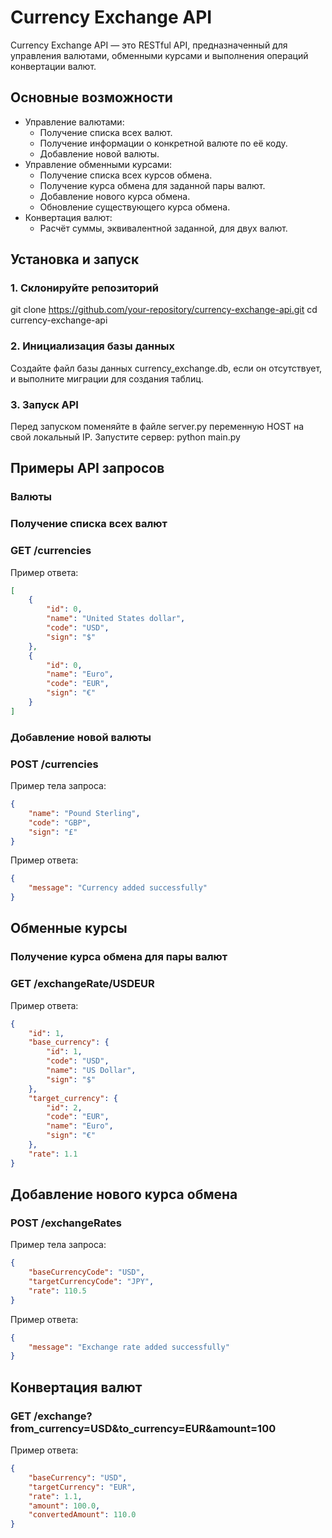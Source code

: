 # Currency Exchange API

Currency Exchange API — это RESTful API, предназначенный для управления валютами, обменными курсами и выполнения операций конвертации валют.

## Основные возможности
- Управление валютами:
  - Получение списка всех валют.
  - Получение информации о конкретной валюте по её коду.
  - Добавление новой валюты.
- Управление обменными курсами:
  - Получение списка всех курсов обмена.
  - Получение курса обмена для заданной пары валют.
  - Добавление нового курса обмена.
  - Обновление существующего курса обмена.
- Конвертация валют:
  - Расчёт суммы, эквивалентной заданной, для двух валют.

## Установка и запуск

### 1. Склонируйте репозиторий

git clone https://github.com/your-repository/currency-exchange-api.git
cd currency-exchange-api

### 2. Инициализация базы данных

Создайте файл базы данных currency_exchange.db, если он отсутствует, и выполните миграции для создания таблиц.

### 3. Запуск API

Перед запуском поменяйте в файле server.py переменную HOST на свой локальный IP.
Запустите сервер:
python main.py

## Примеры API запросов
### Валюты
### Получение списка всех валют

### GET /currencies
Пример ответа:

```json
[
    {
        "id": 0,
        "name": "United States dollar",
        "code": "USD",
        "sign": "$"
    },
    {
        "id": 0,
        "name": "Euro",
        "code": "EUR",
        "sign": "€"
    }
]
```

### Добавление новой валюты

### POST /currencies
Пример тела запроса:

```json
{
    "name": "Pound Sterling",
    "code": "GBP",
    "sign": "£"
}
```
Пример ответа:
```json
{
    "message": "Currency added successfully"
}
```

## Обменные курсы
### Получение курса обмена для пары валют

### GET /exchangeRate/USDEUR
Пример ответа:

```json
{
    "id": 1,
    "base_currency": {
        "id": 1,
        "code": "USD",
        "name": "US Dollar",
        "sign": "$"
    },
    "target_currency": {
        "id": 2,
        "code": "EUR",
        "name": "Euro",
        "sign": "€"
    },
    "rate": 1.1
}
```

## Добавление нового курса обмена

### POST /exchangeRates
Пример тела запроса:
```json
{
    "baseCurrencyCode": "USD",
    "targetCurrencyCode": "JPY",
    "rate": 110.5
}
```
Пример ответа:
```json
{
    "message": "Exchange rate added successfully"
}
```
## Конвертация валют

### GET /exchange?from_currency=USD&to_currency=EUR&amount=100
Пример ответа:
```json
{
    "baseCurrency": "USD",
    "targetCurrency": "EUR",
    "rate": 1.1,
    "amount": 100.0,
    "convertedAmount": 110.0
}
```
